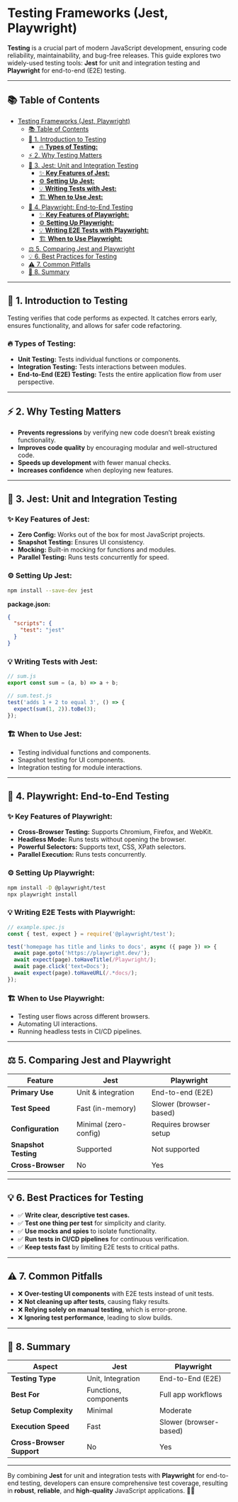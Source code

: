 # Testing Frameworks (Jest, Playwright)

**Testing** is a crucial part of modern JavaScript development, ensuring code reliability, maintainability, and bug-free releases. This guide explores two widely-used testing tools: **Jest** for unit and integration testing and **Playwright** for end-to-end (E2E) testing.

---

## 📚 Table of Contents

- [Testing Frameworks (Jest, Playwright)](#testing-frameworks-jest-playwright)
  - [📚 Table of Contents](#-table-of-contents)
  - [🌟 1. Introduction to Testing](#-1-introduction-to-testing)
    - [🔥 **Types of Testing:**](#-types-of-testing)
  - [⚡ 2. Why Testing Matters](#-2-why-testing-matters)
  - [🏃 3. Jest: Unit and Integration Testing](#-3-jest-unit-and-integration-testing)
    - [✨ **Key Features of Jest:**](#-key-features-of-jest)
    - [⚙️ **Setting Up Jest:**](#️-setting-up-jest)
    - [💡 **Writing Tests with Jest:**](#-writing-tests-with-jest)
    - [🏗️ **When to Use Jest:**](#️-when-to-use-jest)
  - [🧪 4. Playwright: End-to-End Testing](#-4-playwright-end-to-end-testing)
    - [✨ **Key Features of Playwright:**](#-key-features-of-playwright)
    - [⚙️ **Setting Up Playwright:**](#️-setting-up-playwright)
    - [💡 **Writing E2E Tests with Playwright:**](#-writing-e2e-tests-with-playwright)
    - [🏗️ **When to Use Playwright:**](#️-when-to-use-playwright)
  - [⚖️ 5. Comparing Jest and Playwright](#️-5-comparing-jest-and-playwright)
  - [💡 6. Best Practices for Testing](#-6-best-practices-for-testing)
  - [⚠️ 7. Common Pitfalls](#️-7-common-pitfalls)
  - [📌 8. Summary](#-8-summary)

---

## 🌟 1. Introduction to Testing

Testing verifies that code performs as expected. It catches errors early, ensures functionality, and allows for safer code refactoring.

### 🔥 **Types of Testing:**
- **Unit Testing:** Tests individual functions or components.
- **Integration Testing:** Tests interactions between modules.
- **End-to-End (E2E) Testing:** Tests the entire application flow from user perspective.

---

## ⚡ 2. Why Testing Matters

- **Prevents regressions** by verifying new code doesn’t break existing functionality.
- **Improves code quality** by encouraging modular and well-structured code.
- **Speeds up development** with fewer manual checks.
- **Increases confidence** when deploying new features.

---

## 🏃 3. Jest: Unit and Integration Testing

### ✨ **Key Features of Jest:**
- **Zero Config:** Works out of the box for most JavaScript projects.
- **Snapshot Testing:** Ensures UI consistency.
- **Mocking:** Built-in mocking for functions and modules.
- **Parallel Testing:** Runs tests concurrently for speed.

### ⚙️ **Setting Up Jest:**
```bash
npm install --save-dev jest
```

**package.json:**
```json
{
  "scripts": {
    "test": "jest"
  }
}
```

### 💡 **Writing Tests with Jest:**
```js
// sum.js
export const sum = (a, b) => a + b;

// sum.test.js
test('adds 1 + 2 to equal 3', () => {
  expect(sum(1, 2)).toBe(3);
});
```

### 🏗️ **When to Use Jest:**
- Testing individual functions and components.
- Snapshot testing for UI components.
- Integration testing for module interactions.

---

## 🧪 4. Playwright: End-to-End Testing

### ✨ **Key Features of Playwright:**
- **Cross-Browser Testing:** Supports Chromium, Firefox, and WebKit.
- **Headless Mode:** Runs tests without opening the browser.
- **Powerful Selectors:** Supports text, CSS, XPath selectors.
- **Parallel Execution:** Runs tests concurrently.

### ⚙️ **Setting Up Playwright:**
```bash
npm install -D @playwright/test
npx playwright install
```

### 💡 **Writing E2E Tests with Playwright:**
```js
// example.spec.js
const { test, expect } = require('@playwright/test');

test('homepage has title and links to docs', async ({ page }) => {
  await page.goto('https://playwright.dev/');
  await expect(page).toHaveTitle(/Playwright/);
  await page.click('text=Docs');
  await expect(page).toHaveURL(/.*docs/);
});
```

### 🏗️ **When to Use Playwright:**
- Testing user flows across different browsers.
- Automating UI interactions.
- Running headless tests in CI/CD pipelines.

---

## ⚖️ 5. Comparing Jest and Playwright

| Feature              | **Jest**               | **Playwright**           |
|----------------------|------------------------|--------------------------|
| **Primary Use**      | Unit & integration     | End-to-end (E2E)         |
| **Test Speed**       | Fast (in-memory)       | Slower (browser-based)   |
| **Configuration**    | Minimal (zero-config)  | Requires browser setup   |
| **Snapshot Testing** | Supported              | Not supported            |
| **Cross-Browser**    | No                     | Yes                      |

---

## 💡 6. Best Practices for Testing

- ✅ **Write clear, descriptive test cases.**
- ✅ **Test one thing per test** for simplicity and clarity.
- ✅ **Use mocks and spies** to isolate functionality.
- ✅ **Run tests in CI/CD pipelines** for continuous verification.
- ✅ **Keep tests fast** by limiting E2E tests to critical paths.

---

## ⚠️ 7. Common Pitfalls

- ❌ **Over-testing UI components** with E2E tests instead of unit tests.
- ❌ **Not cleaning up after tests**, causing flaky results.
- ❌ **Relying solely on manual testing**, which is error-prone.
- ❌ **Ignoring test performance**, leading to slow builds.

---

## 📌 8. Summary

| Aspect                 | **Jest**                 | **Playwright**             |
|------------------------|--------------------------|----------------------------|
| **Testing Type**       | Unit, Integration        | End-to-End (E2E)           |
| **Best For**           | Functions, components    | Full app workflows         |
| **Setup Complexity**   | Minimal                  | Moderate                   |
| **Execution Speed**    | Fast                     | Slower (browser-based)     |
| **Cross-Browser Support** | No                   | Yes                        |

---

By combining **Jest** for unit and integration tests with **Playwright** for end-to-end testing, developers can ensure comprehensive test coverage, resulting in **robust**, **reliable**, and **high-quality** JavaScript applications. 🚀✨

